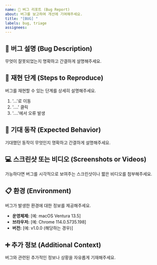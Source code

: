 ```yaml
---
name: 🐛 버그 리포트 (Bug Report)
about: 버그를 보고하여 개선에 기여해주세요.
title: "[BUG] "
labels: bug, triage
assignees:
---
```


## 🚨 버그 설명 (Bug Description)
무엇이 잘못되었는지 명확하고 간결하게 설명해주세요.

## 🔁 재현 단계 (Steps to Reproduce)
버그를 재현할 수 있는 단계를 상세히 설명해주세요.
1. '...'로 이동
2. '....' 클릭
3. '....'에서 오류 발생

## 🚀 기대 동작 (Expected Behavior)
기대했던 동작이 무엇인지 명확하고 간결하게 설명해주세요.

## 💻 스크린샷 또는 비디오 (Screenshots or Videos)
가능하다면 버그를 시각적으로 보여주는 스크린샷이나 짧은 비디오를 첨부해주세요.

## 📋 환경 (Environment)
버그가 발생한 환경에 대한 정보를 제공해주세요.
* **운영체제:** [예: macOS Ventura 13.5]
* **브라우저:** [예: Chrome 114.0.5735.198]
* **버전:** [예: v1.0.0 (해당하는 경우)]

## ➕ 추가 정보 (Additional Context)
버그와 관련된 추가적인 정보나 상황을 자유롭게 기재해주세요.